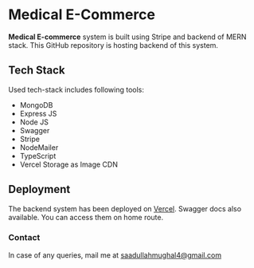 # Medical E-Commerce
**Medical E-commerce** system is built using Stripe and backend of MERN stack. This GitHub repository is hosting backend of this system.
## Tech Stack
Used tech-stack includes following tools:

 - MongoDB 
 - Express JS
 - Node JS
 - Swagger
 - Stripe
 - NodeMailer
 - TypeScript
 - Vercel Storage as Image CDN
 ## Deployment
 The backend system has been deployed on [Vercel](https://medical-e-commerce-backend.vercel.app/). Swagger docs also available. You can access them on home route.
 ### Contact
 In case of any queries, mail me at saadullahmughal4@gmail.com
